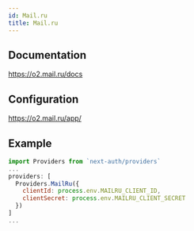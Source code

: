 ```yaml
---
id: Mail.ru
title: Mail.ru
---
```


## Documentation

https://o2.mail.ru/docs

## Configuration

https://o2.mail.ru/app/

## Example

```js
import Providers from `next-auth/providers`
...
providers: [
  Providers.MailRu({
    clientId: process.env.MAILRU_CLIENT_ID,
    clientSecret: process.env.MAILRU_CLIENT_SECRET
  })
]
...

